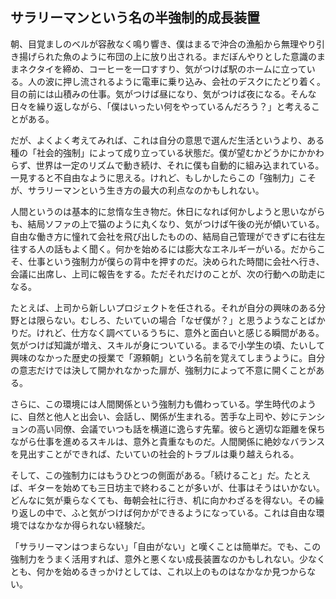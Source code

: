 ## サラリーマンという名の半強制的成長装置

朝、目覚ましのベルが容赦なく鳴り響き、僕はまるで沖合の漁船から無理やり引き揚げられた魚のように布団の上に放り出される。まだぼんやりとした意識のままネクタイを締め、コーヒーを一口すすり、気がつけば駅のホームに立っている。人の波に押し流されるように電車に乗り込み、会社のデスクにたどり着く。目の前には山積みの仕事。気がつけば昼になり、気がつけば夜になる。そんな日々を繰り返しながら、「僕はいったい何をやっているんだろう？」と考えることがある。

だが、よくよく考えてみれば、これは自分の意思で選んだ生活というより、ある種の「社会的強制」によって成り立っている状態だ。僕が望むかどうかにかかわらず、世界は一定のリズムで動き続け、それに僕も自動的に組み込まれている。一見すると不自由なように思える。けれど、もしかしたらこの「強制力」こそが、サラリーマンという生き方の最大の利点なのかもしれない。

人間というのは基本的に怠惰な生き物だ。休日になれば何かしようと思いながらも、結局ソファの上で猫のように丸くなり、気がつけば午後の光が傾いている。自由な働き方に憧れて会社を飛び出したものの、結局自己管理ができずに右往左往する人の話もよく聞く。何かを始めるには膨大なエネルギーがいる。だからこそ、仕事という強制力が僕らの背中を押すのだ。決められた時間に会社へ行き、会議に出席し、上司に報告をする。ただそれだけのことが、次の行動への助走になる。

たとえば、上司から新しいプロジェクトを任される。それが自分の興味のある分野とは限らない。むしろ、たいていの場合「なぜ僕が？」と思うようなことばかりだ。けれど、仕方なく調べているうちに、意外と面白いと感じる瞬間がある。気がつけば知識が増え、スキルが身についている。まるで小学生の頃、たいして興味のなかった歴史の授業で「源頼朝」という名前を覚えてしまうように。自分の意志だけでは決して開かれなかった扉が、強制力によって不意に開くことがある。

さらに、この環境には人間関係という強制力も備わっている。学生時代のように、自然と他人と出会い、会話し、関係が生まれる。苦手な上司や、妙にテンションの高い同僚、会議でいつも話を横道に逸らす先輩。彼らと適切な距離を保ちながら仕事を進めるスキルは、意外と貴重なものだ。人間関係に絶妙なバランスを見出すことができれば、たいていの社会的トラブルは乗り越えられる。

そして、この強制力にはもうひとつの側面がある。「続けること」だ。たとえば、ギターを始めても三日坊主で終わることが多いが、仕事はそうはいかない。どんなに気が乗らなくても、毎朝会社に行き、机に向かわざるを得ない。その繰り返しの中で、ふと気がつけば何かができるようになっている。これは自由な環境ではなかなか得られない経験だ。

「サラリーマンはつまらない」「自由がない」と嘆くことは簡単だ。でも、この強制力をうまく活用すれば、意外と悪くない成長装置なのかもしれない。少なくとも、何かを始めるきっかけとしては、これ以上のものはなかなか見つからない。